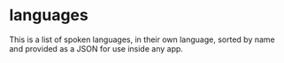# languages
This is a list of spoken languages, in their own language, sorted by name and provided as a JSON for use inside any app.
